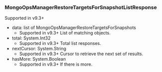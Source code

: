 ### MongoOpsManagerRestoreTargetsForSnapshotListResponse
Supported in v9.3+

- data: list of MongoOpsManagerRestoreTargetsForSnapshots
  - Supported in v9.3+
List of matching objects.
- total: System.Int32
  - Supported in v9.3+
Total list responses.
- nextCursor: System.String
  - Supported in v9.3+
Cursor to retrieve the next set of results.
- hasMore: System.Boolean
  - Supported in v9.3+
If there is more.
